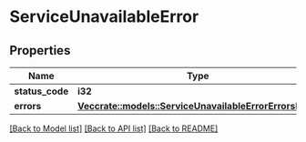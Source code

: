# ServiceUnavailableError

## Properties

Name | Type | Description | Notes
------------ | ------------- | ------------- | -------------
**status_code** | **i32** |  | 
**errors** | [**Vec<crate::models::ServiceUnavailableErrorErrorsInner>**](serviceUnavailableError_errors_inner.md) |  | 

[[Back to Model list]](../README.md#documentation-for-models) [[Back to API list]](../README.md#documentation-for-api-endpoints) [[Back to README]](../README.md)



